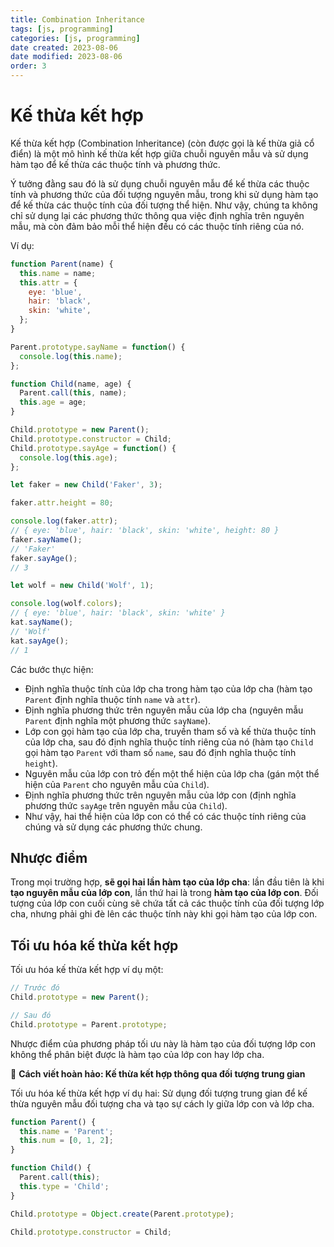 ```yaml
---
title: Combination Inheritance
tags: [js, programming]
categories: [js, programming]
date created: 2023-08-06
date modified: 2023-08-06
order: 3
---
```


# Kế thừa kết hợp

Kế thừa kết hợp (Combination Inheritance) (còn được gọi là kế thừa giả cổ điển) là một mô hình kế thừa kết hợp giữa chuỗi nguyên mẫu và sử dụng hàm tạo để kế thừa các thuộc tính và phương thức.

Ý tưởng đằng sau đó là sử dụng chuỗi nguyên mẫu để kế thừa các thuộc tính và phương thức của đối tượng nguyên mẫu, trong khi sử dụng hàm tạo để kế thừa các thuộc tính của đối tượng thể hiện. Như vậy, chúng ta không chỉ sử dụng lại các phương thức thông qua việc định nghĩa trên nguyên mẫu, mà còn đảm bảo mỗi thể hiện đều có các thuộc tính riêng của nó.

Ví dụ:

```js
function Parent(name) {
  this.name = name;
  this.attr = {
    eye: 'blue',
    hair: 'black',
    skin: 'white',
  };
}

Parent.prototype.sayName = function() {
  console.log(this.name);
};

function Child(name, age) {
  Parent.call(this, name);
  this.age = age;
}

Child.prototype = new Parent();
Child.prototype.constructor = Child;
Child.prototype.sayAge = function() {
  console.log(this.age);
};

let faker = new Child('Faker', 3);

faker.attr.height = 80;

console.log(faker.attr);
// { eye: 'blue', hair: 'black', skin: 'white', height: 80 }
faker.sayName();
// 'Faker'
faker.sayAge();
// 3

let wolf = new Child('Wolf', 1);

console.log(wolf.colors);
// { eye: 'blue', hair: 'black', skin: 'white' }
kat.sayName();
// 'Wolf'
kat.sayAge();
// 1
```

Các bước thực hiện:

- Định nghĩa thuộc tính của lớp cha trong hàm tạo của lớp cha (hàm tạo `Parent` định nghĩa thuộc tính `name` và `attr`).
- Định nghĩa phương thức trên nguyên mẫu của lớp cha (nguyên mẫu `Parent` định nghĩa một phương thức `sayName`).
- Lớp con gọi hàm tạo của lớp cha, truyền tham số và kế thừa thuộc tính của lớp cha, sau đó định nghĩa thuộc tính riêng của nó (hàm tạo `Child` gọi hàm tạo `Parent` với tham số `name`, sau đó định nghĩa thuộc tính `height`).
- Nguyên mẫu của lớp con trỏ đến một thể hiện của lớp cha (gán một thể hiện của `Parent` cho nguyên mẫu của `Child`).
- Định nghĩa phương thức trên nguyên mẫu của lớp con (định nghĩa phương thức `sayAge` trên nguyên mẫu của `Child`).
- Như vậy, hai thể hiện của lớp con có thể có các thuộc tính riêng của chúng và sử dụng các phương thức chung.

## Nhược điểm

Trong mọi trường hợp, **sẽ gọi hai lần hàm tạo của lớp cha**: lần đầu tiên là khi **tạo nguyên mẫu của lớp con**, lần thứ hai là trong **hàm tạo của lớp con**. Đối tượng của lớp con cuối cùng sẽ chứa tất cả các thuộc tính của đối tượng lớp cha, nhưng phải ghi đè lên các thuộc tính này khi gọi hàm tạo của lớp con.

## Tối ưu hóa kế thừa kết hợp

Tối ưu hóa kế thừa kết hợp ví dụ một:

```js
// Trước đó
Child.prototype = new Parent();

// Sau đó
Child.prototype = Parent.prototype;
```

Nhược điểm của phương pháp tối ưu này là hàm tạo của đối tượng lớp con không thể phân biệt được là hàm tạo của lớp con hay lớp cha.

📌 **Cách viết hoàn hảo: Kế thừa kết hợp thông qua đối tượng trung gian**

Tối ưu hóa kế thừa kết hợp ví dụ hai: Sử dụng đối tượng trung gian để kế thừa nguyên mẫu đối tượng cha và tạo sự cách ly giữa lớp con và lớp cha.

```js
function Parent() {
  this.name = 'Parent';
  this.num = [0, 1, 2];
}

function Child() {
  Parent.call(this);
  this.type = 'Child';
}

Child.prototype = Object.create(Parent.prototype);

Child.prototype.constructor = Child;
